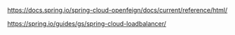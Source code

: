 https://docs.spring.io/spring-cloud-openfeign/docs/current/reference/html/

https://spring.io/guides/gs/spring-cloud-loadbalancer/
